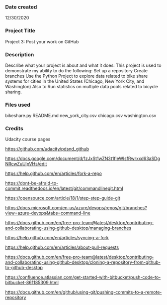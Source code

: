 ### Date created
12/30/2020
### Project Title
Project 3: Post your work on GitHub
### Description
Describe what your project is about and what it does:
This project is used to demonstrate my ability to do the following:
Set up a repository
Create branches
Use the Python Project to explore data related to bike share systems for cities in the United States (Chicago, New York City, and Washington) Also to Run statistics on multiple data pools related to bicycle sharing.

### Files used
bikeshare.py
README.md
new_york_city.csv
chicago.csv
washington.csv

### Credits
Udacity course pages

https://github.com/udacity/pdsnd_github

https://docs.google.com/document/d/1zJxSt1wZN3t1fleWlsfRwrxxd63aSDgNRcwZuUlpVHs/edit

https://help.github.com/en/articles/fork-a-repo

https://dont-be-afraid-to-commit.readthedocs.io/en/latest/git/commandlinegit.html

https://opensource.com/article/18/1/step-step-guide-git

https://docs.microsoft.com/en-us/azure/devops/repos/git/branches?view=azure-devops&tabs=command-line

https://docs.github.com/en/free-pro-team@latest/desktop/contributing-and-collaborating-using-github-desktop/managing-branches

https://help.github.com/en/articles/syncing-a-fork

https://help.github.com/en/articles/about-pull-requests

https://docs.github.com/en/free-pro-team@latest/desktop/contributing-and-collaborating-using-github-desktop/cloning-a-repository-from-github-to-github-desktop

https://confluence.atlassian.com/get-started-with-bitbucket/push-code-to-bitbucket-861185309.html

https://docs.github.com/en/github/using-git/pushing-commits-to-a-remote-repository
